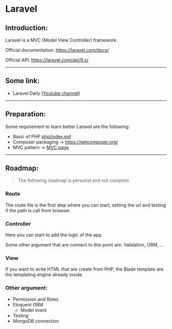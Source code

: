 # Laravel

## Introduction:
Laravel is a MVC (Model View Controller) framework.

Official documentation: https://laravel.com/docs/

Official API: https://laravel.com/api/9.x/

---

## Some link:

- Laravel Daily ([Youtube channel](https://www.youtube.com/c/LaravelDaily))

---

## Preparation:
Some requirement to learn better Laravel are the following:

- Basic of PHP [php/index.md](../../index.md)
- Composer packaging -> https://getcomposer.org/
- MVC pattern -> [MVC page](./MVC.md)

---

## Roadmap:

> The following roadmap is personal and not complete

### Route

The route file is the first step where you can start, setting the url and testing if the path is call from browser.

### Controller

Here you can start to add the logic of the app.

Some other argument that are connect to this point are: Validation, ORM, ...

### View

If you want to write HTML that are create from PHP, the Blade template are the templating engine already inside.

### Other argument:

- Permission and Roles
- Eloquent ORM
    - Model event
- Testing
- MongoDB connection